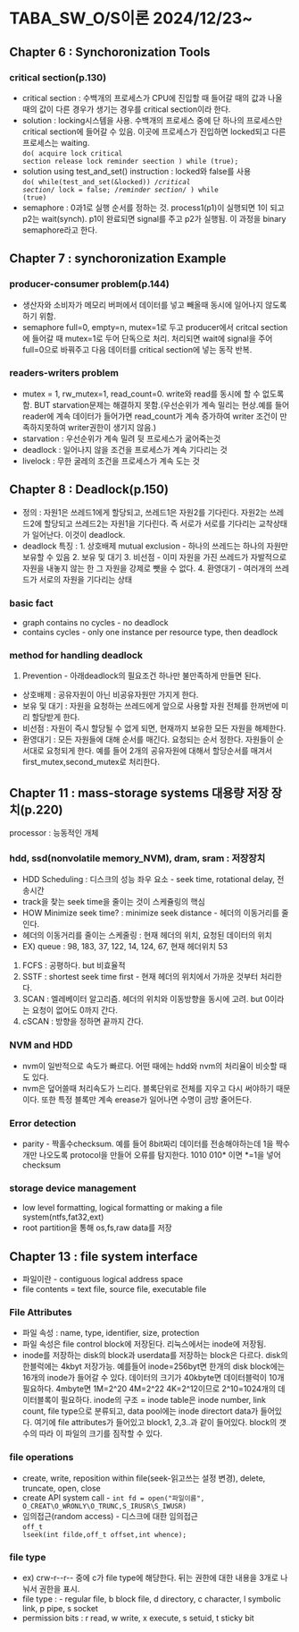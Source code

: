 # TABA_SW_O/S이론 2024/12/23~
## Chapter 6 : Synchoronization Tools
### critical section(p.130)
- critical section : 수백개의 프로세스가 CPU에 진입할 때 들어갈 때의 값과 나올 때의 값이 다른 경우가 생기는 경우를 critical section이라 한다.
- solution : locking시스템을 사용. 수백개의 프로세스 중에 단 하나의 프로세스만 critical section에 들어갈 수 있음. 이곳에 프로세스가 진입하면 locked되고 다른 프로세스는 waiting.<br>
<code>do(
    acquire lock
        critical section
    release lock
        reminder seection
) while (true);</code>
- solution using test_and_set() instruction : locked와 false를 사용<br>
<code>do(
while(test_and_set(&locked))
    /*critical section*/
lock = false;
    /*reminder section*/
) while (true)</code><br>
- semaphore : 0과1로 실행 순서를 정하는 것. process1(p1)이 실행되면 1이 되고 p2는 wait(synch). p1이 완료되면 signal를 주고 p2가 실행됨. 이 과정을 binary semaphore라고 한다.

## Chapter 7 : synchoronization Example
### producer-consumer problem(p.144)
- 생산자와 소비자가 메모리 버퍼에서 데이터를 넣고 빼올때 동시에 일어나지 않도록 하기 위함.<br>
- semaphore full=0, empty=n, mutex=1로 두고 producer에서 critcal section에 들어갈 때 mutex=1로 두어 단독으로 처리. 처리되면 wait에 signal을 주어 full=0으로 바꿔주고 다음 데이터를 critical section에 넣는 동작 반복.
### readers-writers problem
- mutex = 1, rw_mutex=1, read_count=0. write와 read를 동시에 할 수 없도록함. BUT starvation문제는 해결하지 못함.(우선순위가 계속 밀리는 현상.예를 들어 reader에 계속 데이터가 들어가면 read_count가 계속 증가하여 writer 조건이 만족하지못하여 writer권한이 생기지 않음.)
- starvation : 우선순위가 계속 밀려 뒷 프로세스가 굶어죽는것
- deadlock : 일어나지 않을 조건을 프로세스가 계속 기다리는 것
- livelock : 무한 굴레의 조건을 프로세스가 계속 도는 것

## Chapter 8 : Deadlock(p.150)
- 정의 : 자원1은 쓰레드1에게 할당되고, 쓰레드1은 자원2를 기다린다. 자원2는 쓰레드2에 할당되고 쓰레드2는 자원1을 기다린다. 즉 서로가 서로를 기다리는 교착상태가 일어난다. 이것이 deadlock.
- deadlock 특징 : 1. 상호배제 mutual exclusion - 하나의 쓰레드는 하나의 자원만 보유할 수 있음 2. 보유 및 대기 3. 비선점 - 이미 자원을 가진 쓰레드가 자발적으로 자원을 내놓지 않는 한 그 자원을 강제로 뺏을 수 없다. 4. 환영대기 - 여러개의 쓰레드가 서로의 자원을 기다리는 상태
### basic fact
- graph contains no cycles - no deadlock
- contains cycles - only one instance per resource type, then deadlock
### method for handling deadlock
1. Prevention - 아래deadlock의 필요조건 하나만 불만족하게 만들면 된다.
- 상호배제 : 공유자원이 아닌 비공유자원만 가지게 한다.
- 보유 및 대기 : 자원을 요청하는 쓰레드에게 앞으로 사용할 자원 전체를 한꺼번에 미리 할당받게 한다.
- 비선점 : 자원이 즉시 할당될 수 없게 되면, 현재까지 보유한 모든 자원을 해제한다.
- 환영대기 : 모든 자원들에 대해 순서를 매긴다. 요청되는 순서 정한다. 자원들이 순서대로 요청되게 한다. 예를 들어 2개의 공유자원에 대해서 할당순서를 매겨서 first_mutex,second_mutex로 처리한다. 


## Chapter 11 : mass-storage systems 대용량 저장 장치(p.220)
processor : 능동적인 개체
### hdd, ssd(nonvolatile memory_NVM), dram, sram : 저장장치
- HDD Scheduling : 디스크의 성능 좌우 요소 - seek time, rotational delay, 전송시간
- track을 찾는 seek time을 줄이는 것이 스케쥴링의 핵심
- HOW Minimize seek time? : minimize seek distance - 헤더의 이동거리를 줄인다.
- 헤더의 이동거리를 줄이는 스케줄링 : 현재 헤더의 위치, 요청된 데이터의 위치
- EX) queue : 98, 183, 37, 122, 14, 124, 67, 현재 헤더위치 53
1. FCFS : 공평하다. but 비효율적
2. SSTF : shortest seek time first - 현재 헤더의 위치에서 가까운 것부터 처리한다.
3. SCAN : 엘레베이터 알고리즘. 헤더의 위치와 이동방향을 동시에 고려. but 0이라는 요청이 없어도 0까지 간다.
4. cSCAN : 방향을 정하면 끝까지 간다.
### NVM and HDD
- nvm이 일반적으로 속도가 빠르다. 어떤 때에는 hdd와 nvm의 처리율이 비슷할 때도 있다.
- nvm은 덮어쓸때 처리속도가 느리다. 블록단위로 전체를 지우고 다시 써야하기 때문이다. 또한 특정 블록만 계속 erease가 일어나면 수명이 금방 줄어든다. 
### Error detection
- parity - 짝홀수checksum. 예를 들어 8bit짜리 데이터를 전송해야하는데 1을 짝수개만 나오도록 protocol을 만들어 오류를 탐지한다. 1010 010* 이면 *=1을 넣어 checksum
### storage device management
- low level formatting, logical formatting or making a file system(ntfs,fat32,ext)
- root partition을 통해 os,fs,raw data를 저장

## Chapter 13 : file system interface
- 파일이란 - contiguous logical address space
- file contents = text file, source file, executable file
### File Attributes
- 파일 속성 : name, type, identifier, size, protection
- 파일 속성은 file control block에 저장된다. 리눅스에서는 inode에 저장됨.
- inode를 저장하는 disk의 block과 userdata를 저장하는 block은 다르다. disk의 한블럭에는 4kbyt 저장가능. 예를들어 inode=256byt면 한개의 disk block에는 16개의 inode가 들어갈 수 있다. 데이터의 크기가 40kbyte면 데이터블럭이 10개 필요하다. 4mbyte면 1M=2^20 4M=2^22 4K=2^12이므로 2^10=1024개의 데이터블록이 필요하다. inode의 구조 = inode table은 inode number, link count, file type으로 분류되고, data pool에는 inode directort data가 들어있다. 여기에 file attributes가 들어있고 block1, 2,3..과 같이 들어있다. block의 갯수의 따라 이 파일의 크기를 짐작할 수 있다. 
### file operations
- create, write, reposition within file(seek-읽고쓰는 설정 변경), delete, truncate, open, close
- create API system call - <code>int fd = open("파일이름", O_CREAT\O_WRONLY\O_TRUNC,S_IRUSR\S_IWUSR)</code>
- 임의접근(random access) - 디스크에 대한 임의접근 <br> <code>off_t lseek(int filde,off_t offset,int whence);</code>
### file type
- ex) crw-r--r-- 중에 c가 file type에 해당한다. 뒤는 권한에 대한 내용을 3개로 나눠서 권한을 표시.
- file type : - regular file, b block file, d directory, c character, l symbolic link, p pipe, s socket
- permission bits : r read, w write, x execute, s setuid, t sticky bit